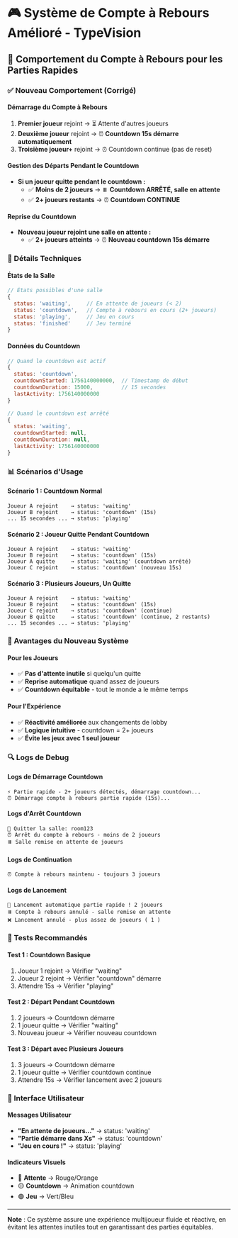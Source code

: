 # 🎮 Système de Compte à Rebours Amélioré - TypeVision

## 🔄 Comportement du Compte à Rebours pour les Parties Rapides

### ✅ Nouveau Comportement (Corrigé)

#### Démarrage du Compte à Rebours
1. **Premier joueur** rejoint → ⏳ Attente d'autres joueurs
2. **Deuxième joueur** rejoint → ⏰ **Countdown 15s démarre automatiquement**
3. **Troisième joueur+** rejoint → ⏰ Countdown continue (pas de reset)

#### Gestion des Départs Pendant le Countdown
- **Si un joueur quitte pendant le countdown :**
  - ✅ **Moins de 2 joueurs** → ⏸️ **Countdown ARRÊTÉ, salle en attente**
  - ✅ **2+ joueurs restants** → ⏰ **Countdown CONTINUE**

#### Reprise du Countdown
- **Nouveau joueur rejoint une salle en attente :**
  - ✅ **2+ joueurs atteints** → ⏰ **Nouveau countdown 15s démarre**

### 🔧 Détails Techniques

#### États de la Salle
```javascript
// États possibles d'une salle
{
  status: 'waiting',     // En attente de joueurs (< 2)
  status: 'countdown',   // Compte à rebours en cours (2+ joueurs)
  status: 'playing',     // Jeu en cours
  status: 'finished'     // Jeu terminé
}
```

#### Données du Countdown
```javascript
// Quand le countdown est actif
{
  status: 'countdown',
  countdownStarted: 1756140000000,  // Timestamp de début
  countdownDuration: 15000,         // 15 secondes
  lastActivity: 1756140000000
}

// Quand le countdown est arrêté
{
  status: 'waiting',
  countdownStarted: null,
  countdownDuration: null,
  lastActivity: 1756140000000
}
```

### 📊 Scénarios d'Usage

#### Scénario 1 : Countdown Normal
```
Joueur A rejoint    → status: 'waiting'
Joueur B rejoint    → status: 'countdown' (15s)
... 15 secondes ... → status: 'playing'
```

#### Scénario 2 : Joueur Quitte Pendant Countdown
```
Joueur A rejoint    → status: 'waiting'
Joueur B rejoint    → status: 'countdown' (15s)
Joueur A quitte     → status: 'waiting' (countdown arrêté)
Joueur C rejoint    → status: 'countdown' (nouveau 15s)
```

#### Scénario 3 : Plusieurs Joueurs, Un Quitte
```
Joueur A rejoint    → status: 'waiting'
Joueur B rejoint    → status: 'countdown' (15s)
Joueur C rejoint    → status: 'countdown' (continue)
Joueur B quitte     → status: 'countdown' (continue, 2 restants)
... 15 secondes ... → status: 'playing'
```

### 🚀 Avantages du Nouveau Système

#### Pour les Joueurs
- ✅ **Pas d'attente inutile** si quelqu'un quitte
- ✅ **Reprise automatique** quand assez de joueurs
- ✅ **Countdown équitable** - tout le monde a le même temps

#### Pour l'Expérience
- ✅ **Réactivité améliorée** aux changements de lobby
- ✅ **Logique intuitive** - countdown = 2+ joueurs
- ✅ **Évite les jeux avec 1 seul joueur**

### 🔍 Logs de Debug

#### Logs de Démarrage Countdown
```
⚡ Partie rapide - 2+ joueurs détectés, démarrage countdown...
⏰ Démarrage compte à rebours partie rapide (15s)...
```

#### Logs d'Arrêt Countdown
```
🚪 Quitter la salle: room123
⏰ Arrêt du compte à rebours - moins de 2 joueurs
⏸️ Salle remise en attente de joueurs
```

#### Logs de Continuation
```
⏰ Compte à rebours maintenu - toujours 3 joueurs
```

#### Logs de Lancement
```
🚀 Lancement automatique partie rapide ! 2 joueurs
⏸️ Compte à rebours annulé - salle remise en attente
❌ Lancement annulé - plus assez de joueurs ( 1 )
```

### 🧪 Tests Recommandés

#### Test 1 : Countdown Basique
1. Joueur 1 rejoint → Vérifier "waiting"
2. Joueur 2 rejoint → Vérifier "countdown" démarre
3. Attendre 15s → Vérifier "playing"

#### Test 2 : Départ Pendant Countdown
1. 2 joueurs → Countdown démarre
2. 1 joueur quitte → Vérifier "waiting"
3. Nouveau joueur → Vérifier nouveau countdown

#### Test 3 : Départ avec Plusieurs Joueurs
1. 3 joueurs → Countdown démarre
2. 1 joueur quitte → Vérifier countdown continue
3. Attendre 15s → Vérifier lancement avec 2 joueurs

### 📱 Interface Utilisateur

#### Messages Utilisateur
- **"En attente de joueurs..."** → status: 'waiting'
- **"Partie démarre dans Xs"** → status: 'countdown'
- **"Jeu en cours !"** → status: 'playing'

#### Indicateurs Visuels
- 🔴 **Attente** → Rouge/Orange
- 🟡 **Countdown** → Animation countdown
- 🟢 **Jeu** → Vert/Bleu

---

**Note** : Ce système assure une expérience multijoueur fluide et réactive, en évitant les attentes inutiles tout en garantissant des parties équitables.
